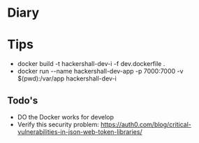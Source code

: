 # Diary

# Tips

- docker build -t hackershall-dev-i -f dev.dockerfile .
- docker run --name hackershall-dev-app -p 7000:7000 -v $(pwd):/var/app hackershall-dev-i

## Todo's

- DO the Docker works for develop
- Verify this security problem: https://auth0.com/blog/critical-vulnerabilities-in-json-web-token-libraries/
